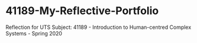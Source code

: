 # 41189-My-Reflective-Portfolio
Reflection for UTS Subject: 41189 - Introduction to Human-centred Complex Systems - Spring 2020
